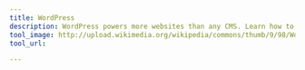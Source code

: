 ```yaml
---
title: WordPress
description: WordPress powers more websites than any CMS. Learn how to bring WordPress sites onto the platform, and condiserations for developing and running them.
tool_image: http://upload.wikimedia.org/wikipedia/commons/thumb/9/98/WordPress_blue_logo.svg/123px-WordPress_blue_logo.svg.png
tool_url:

---
```

